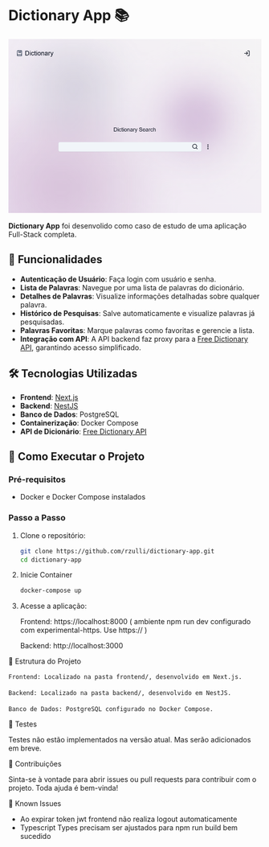 # Dictionary App 📚

![Alt text](docs/screen.png?raw=true "Title")

**Dictionary App** foi desenvolido como caso de estudo de uma aplicação Full-Stack completa.

## 🎯 Funcionalidades

- **Autenticação de Usuário**: Faça login com usuário e senha.
- **Lista de Palavras**: Navegue por uma lista de palavras do dicionário.
- **Detalhes de Palavras**: Visualize informações detalhadas sobre qualquer palavra.
- **Histórico de Pesquisas**: Salve automaticamente e visualize palavras já pesquisadas.
- **Palavras Favoritas**: Marque palavras como favoritas e gerencie a lista.
- **Integração com API**: A API backend faz proxy para a [Free Dictionary API](https://dictionaryapi.dev), garantindo acesso simplificado.

## 🛠️ Tecnologias Utilizadas

- **Frontend**: [Next.js](https://nextjs.org/)
- **Backend**: [NestJS](https://nestjs.com/)
- **Banco de Dados**: PostgreSQL
- **Containerização**: Docker Compose
- **API de Dicionário**: [Free Dictionary API](https://dictionaryapi.dev)

## 🚀 Como Executar o Projeto

### Pré-requisitos

- Docker e Docker Compose instalados

### Passo a Passo

1. Clone o repositório:

   ```bash
   git clone https://github.com/rzulli/dictionary-app.git
   cd dictionary-app
   ```

2. Inicie Container

   ```bash
   docker-compose up
   ```

3. Acesse a aplicação:

   Frontend: https://localhost:8000 ( ambiente npm run dev configurado com experimental-https. Use https:// )

   Backend: http://localhost:3000

📂 Estrutura do Projeto

    Frontend: Localizado na pasta frontend/, desenvolvido em Next.js.

    Backend: Localizado na pasta backend/, desenvolvido em NestJS.

    Banco de Dados: PostgreSQL configurado no Docker Compose.

🧪 Testes

Testes não estão implementados na versão atual. Mas serão adicionados em breve.

🤝 Contribuições

Sinta-se à vontade para abrir issues ou pull requests para contribuir com o projeto. Toda ajuda é bem-vinda!

🐞 Known Issues

- Ao expirar token jwt frontend não realiza logout automaticamente
- Typescript Types precisam ser ajustados para npm run build bem sucedido
